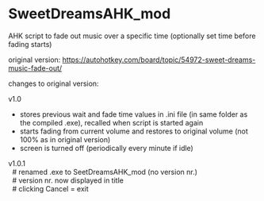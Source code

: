 # SweetDreamsAHK_mod
AHK script to fade out music over a specific time (optionally set time before fading starts)

original version:
https://autohotkey.com/board/topic/54972-sweet-dreams-music-fade-out/

changes to original version:  

v1.0
 - stores previous wait and fade time values in .ini file (in same folder as the compiled .exe), 
    recalled when script is started again
 - starts fading from current volume and restores to original volume (not 100% as in original version)
 - screen is turned off (periodically every minute if idle) 
 
v1.0.1  
&nbsp;&nbsp;\# renamed .exe to SeetDreamsAHK_mod (no version nr.)  
&nbsp;&nbsp;\# version nr. now displayed in title  
&nbsp;&nbsp;\# clicking Cancel = exit  
 
